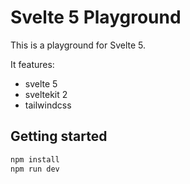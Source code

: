 # Svelte 5 Playground

This is a playground for Svelte 5.

It features:

- svelte 5
- sveltekit 2
- tailwindcss

## Getting started

```bash
npm install
npm run dev
```